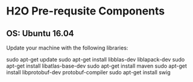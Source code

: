 # H2O Pre-requsite Components #


## OS: Ubuntu 16.04  ##

Update your machine with the following libraries:

sudo apt-get update
sudo apt-get install libblas-dev liblapack-dev
sudo apt-get install libatlas-base-dev
sudo apt-get install maven
sudo apt-get install libprotobuf-dev protobuf-compiler
sudo apt-get install swig



